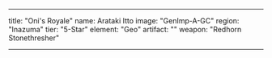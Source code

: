 ---

title: "Oni's Royale"
name: Arataki Itto
image: "GenImp-A-GC"
region: "Inazuma"
tier: "5-Star"
element: "Geo"
artifact: ""
weapon: "Redhorn Stonethresher"

---